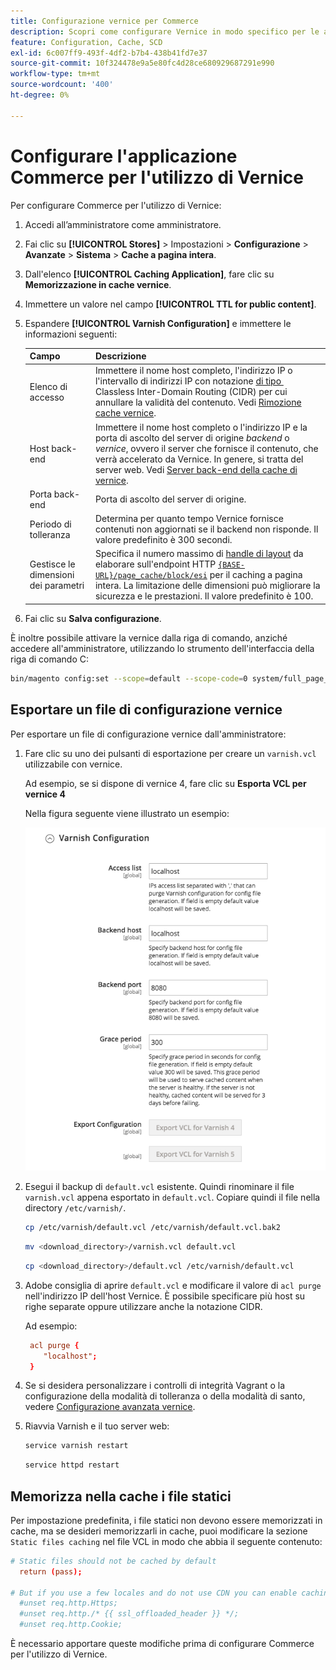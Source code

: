 ```yaml
---
title: Configurazione vernice per Commerce
description: Scopri come configurare Vernice in modo specifico per le applicazioni Adobe Commerce. Scopri gli aggiornamenti dei file di configurazione e le tecniche di gestione.
feature: Configuration, Cache, SCD
exl-id: 6c007ff9-493f-4df2-b7b4-438b41fd7e37
source-git-commit: 10f324478e9a5e80fc4d28ce680929687291e990
workflow-type: tm+mt
source-wordcount: '400'
ht-degree: 0%

---
```


# Configurare l&#39;applicazione Commerce per l&#39;utilizzo di Vernice

Per configurare Commerce per l&#39;utilizzo di Vernice:

1. Accedi all’amministratore come amministratore.
1. Fai clic su **[!UICONTROL Stores]** > Impostazioni > **Configurazione** > **Avanzate** > **Sistema** > **Cache a pagina intera**.
1. Dall&#39;elenco **[!UICONTROL Caching Application]**, fare clic su **Memorizzazione in cache vernice**.
1. Immettere un valore nel campo **[!UICONTROL TTL for public content]**.
1. Espandere **[!UICONTROL Varnish Configuration]** e immettere le informazioni seguenti:

   | Campo | Descrizione |
   | ----- | ----------- |
   | Elenco di accesso | Immettere il nome host completo, l&#39;indirizzo IP o l&#39;intervallo di indirizzi IP con notazione [&#x200B; di tipo &#x200B;](https://www.digitalocean.com/community/tutorials/understanding-ip-addresses-subnets-and-cidr-notation-for-networking)Classless Inter-Domain Routing (CIDR) per cui annullare la validità del contenuto. Vedi [Rimozione cache vernice](https://varnish-cache.org/docs/3.0/tutorial/purging.html). |
   | Host back-end | Immettere il nome host completo o l&#39;indirizzo IP e la porta di ascolto del server di origine _backend_ o _vernice_, ovvero il server che fornisce il contenuto, che verrà accelerato da Vernice. In genere, si tratta del server web. Vedi [Server back-end della cache di vernice](https://www.varnish-cache.org/docs/trunk/users-guide/vcl-backends.html). |
   | Porta back-end | Porta di ascolto del server di origine. |
   | Periodo di tolleranza | Determina per quanto tempo Vernice fornisce contenuti non aggiornati se il backend non risponde. Il valore predefinito è 300 secondi. |
   | Gestisce le dimensioni dei parametri | Specifica il numero massimo di [handle di layout](https://developer.adobe.com/commerce/frontend-core/guide/layouts/#layout-handles) da elaborare sull&#39;endpoint HTTP [`{BASE-URL}/page_cache/block/esi`](use-varnish-esi.md) per il caching a pagina intera. La limitazione delle dimensioni può migliorare la sicurezza e le prestazioni. Il valore predefinito è 100. |

1. Fai clic su **Salva configurazione**.

È inoltre possibile attivare la vernice dalla riga di comando, anziché accedere all&#39;amministratore, utilizzando lo strumento dell&#39;interfaccia della riga di comando C:

```bash
bin/magento config:set --scope=default --scope-code=0 system/full_page_cache/caching_application 2
```

## Esportare un file di configurazione vernice

Per esportare un file di configurazione vernice dall&#39;amministratore:

1. Fare clic su uno dei pulsanti di esportazione per creare un `varnish.vcl` utilizzabile con vernice.

   Ad esempio, se si dispone di vernice 4, fare clic su **Esporta VCL per vernice 4**

   Nella figura seguente viene illustrato un esempio:

   ![Configura Commerce per l&#39;utilizzo di Vernice nell&#39;amministratore](../../assets/configuration/varnish-admin-22.png)

1. Esegui il backup di `default.vcl` esistente. Quindi rinominare il file `varnish.vcl` appena esportato in `default.vcl`. Copiare quindi il file nella directory `/etc/varnish/`.

   ```bash
   cp /etc/varnish/default.vcl /etc/varnish/default.vcl.bak2
   ```

   ```bash
   mv <download_directory>/varnish.vcl default.vcl
   ```

   ```bash
   cp <download_directory>/default.vcl /etc/varnish/default.vcl
   ```

1. Adobe consiglia di aprire `default.vcl` e modificare il valore di `acl purge` nell&#39;indirizzo IP dell&#39;host Vernice. È possibile specificare più host su righe separate oppure utilizzare anche la notazione CIDR.

   Ad esempio:

   ```conf
    acl purge {
       "localhost";
    }
   ```

1. Se si desidera personalizzare i controlli di integrità Vagrant o la configurazione della modalità di tolleranza o della modalità di santo, vedere [Configurazione avanzata vernice](config-varnish-advanced.md).

1. Riavvia Varnish e il tuo server web:

   ```bash
   service varnish restart
   ```

   ```bash
   service httpd restart
   ```

## Memorizza nella cache i file statici

Per impostazione predefinita, i file statici non devono essere memorizzati in cache, ma se desideri memorizzarli in cache, puoi modificare la sezione `Static files caching` nel file VCL in modo che abbia il seguente contenuto:

```conf
# Static files should not be cached by default
  return (pass);

# But if you use a few locales and do not use CDN you can enable caching static files by commenting previous line (#return (pass);) and uncommenting next 3 lines
  #unset req.http.Https;
  #unset req.http./* {{ ssl_offloaded_header }} */;
  #unset req.http.Cookie;
```

È necessario apportare queste modifiche prima di configurare Commerce per l&#39;utilizzo di Vernice.

